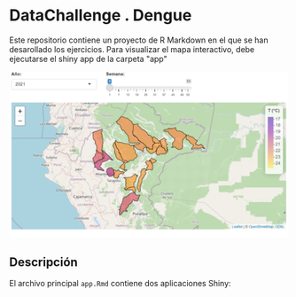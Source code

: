 # DataChallenge . Dengue

Este repositorio contiene un proyecto de R Markdown en el que se han desarollado los ejercicios.
Para visualizar el mapa interactivo, debe ejecutarse el shiny app de la carpeta "app"

![Ejemplo de imagen](mapa.png)

## Descripción

El archivo principal `app.Rmd` contiene dos aplicaciones Shiny:

